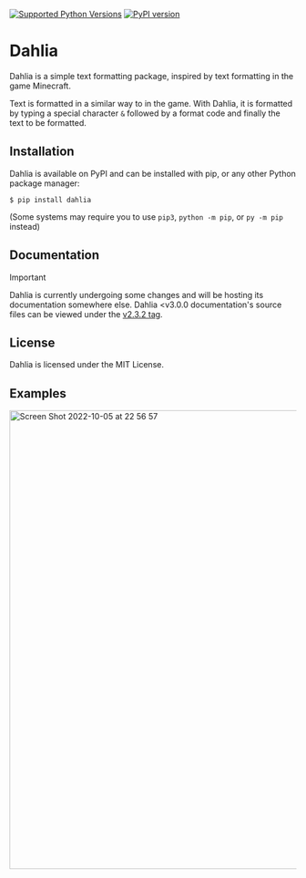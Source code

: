[![Supported Python Versions](https://img.shields.io/pypi/pyversions/dahlia)](https://pypi.python.org/pypi/dahlia)
[![PyPI version](https://badge.fury.io/py/dahlia.svg)](https://badge.fury.io/py/dahlia)

# Dahlia

Dahlia is a simple text formatting package, inspired by text formatting in the game Minecraft.

Text is formatted in a similar way to in the game. With Dahlia, it is formatted by typing a special character `&` followed by a format code and finally the text to be formatted.

## Installation

Dahlia is available on PyPI and can be installed with pip, or any other Python package manager:

```
$ pip install dahlia
```
(Some systems may require you to use `pip3`, `python -m pip`, or `py -m pip` instead)

## Documentation

> [!important]
> Dahlia is currently undergoing some changes and will be hosting its
> documentation somewhere else. Dahlia <v3.0.0 documentation's source files can
> be viewed under the
> [v2.3.2 tag](https://github.com/dahlia-lib/dahlia/releases/tag/2.3.2).

## License

Dahlia is licensed under the MIT License.

## Examples

<img width="805" alt="Screen Shot 2022-10-05 at 22 56 57" src="https://user-images.githubusercontent.com/77130613/194162110-fb77713c-7008-4f5f-a79c-7a3666f2fd11.png">
